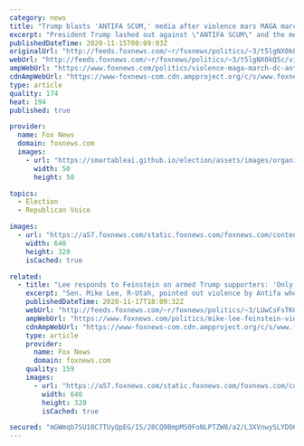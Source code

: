 ```yaml
---
category: news
title: "Trump blasts 'ANTIFA SCUM,' media after violence mars MAGA marches in DC"
excerpt: "President Trump lashed out against \"ANTIFA SCUM\" and the media Saturday night as violence continued in Washington, D.C., where pro-Trump supporters gathered for the “Million MAGA March.”"
publishedDateTime: 2020-11-15T00:09:03Z
originalUrl: "http://feeds.foxnews.com/~r/foxnews/politics/~3/t5lgNX0kQSc/violence-maga-march-dc-antifa-blm-counterprotesters"
webUrl: "http://feeds.foxnews.com/~r/foxnews/politics/~3/t5lgNX0kQSc/violence-maga-march-dc-antifa-blm-counterprotesters"
ampWebUrl: "https://www.foxnews.com/politics/violence-maga-march-dc-antifa-blm-counterprotesters.amp"
cdnAmpWebUrl: "https://www-foxnews-com.cdn.ampproject.org/c/s/www.foxnews.com/politics/violence-maga-march-dc-antifa-blm-counterprotesters.amp"
type: article
quality: 174
heat: 194
published: true

provider:
  name: Fox News
  domain: foxnews.com
  images:
    - url: "https://smartableai.github.io/election/assets/images/organizations/foxnews.com-50x50.jpg"
      width: 50
      height: 50

topics:
  - Election
  - Republican Voice

images:
  - url: "https://a57.foxnews.com/static.foxnews.com/foxnews.com/content/uploads/2020/11/640/320/counterprotester-burns-trump-flag.jpg?ve=1&tl=1"
    width: 640
    height: 320
    isCached: true

related:
  - title: "Lee responds to Feinstein on armed Trump supporters: 'Only violence that I'm aware of' was from Antifa"
    excerpt: "Sen. Mike Lee, R-Utah, pointed out violence by Antifa when Sen. Dianne Feinstein, D-Calif., implied that President Trump's tweets incite violence and seemed to advocate for more censorship of the president on social media during a hearing with big tech CEOs."
    publishedDateTime: 2020-11-17T18:09:32Z
    webUrl: "http://feeds.foxnews.com/~r/foxnews/politics/~3/LUwCsFsTKCs/mike-lee-feinstein-violence-antifa-trump-tech-senate"
    ampWebUrl: "https://www.foxnews.com/politics/mike-lee-feinstein-violence-antifa-trump-tech-senate.amp"
    cdnAmpWebUrl: "https://www-foxnews-com.cdn.ampproject.org/c/s/www.foxnews.com/politics/mike-lee-feinstein-violence-antifa-trump-tech-senate.amp"
    type: article
    provider:
      name: Fox News
      domain: foxnews.com
    quality: 159
    images:
      - url: "https://a57.foxnews.com/static.foxnews.com/foxnews.com/content/uploads/2020/11/640/320/25d31656-AP20322568207291.jpg?ve=1&tl=1"
        width: 640
        height: 320
        isCached: true

secured: "mGWmqb7SU10C7TUyQpEG/IS/20CQ9BmpMS0FoNLPTZW8/a2/L3XVnwySLYDO6QYJhriJatnX45NmSu6CAqQxEHOh1ehfbbuSQn0Ghc6fIRpwfJMyR+RLineFLMhSyf5B18tIlSQ0kLIcIjoJBhB7fgxX0+eHz3NV1sPxraXkem5zS67Lo8WpYGNyBBnYeGZ0CNZfXF2AlcZzSXUUpDzYGtLFkjvXpHTSPFNRzus/jiCG+9MkOHy4tjtTWIOSHYxjq5FHVBIDL0XJCkACF+9xR1J/jdJQVVX+VxExd76dNu8e5AFVQWnmsN29G8Fih4oZ5CkNz+rqE+Ch+Wf5cLDRDbH6R7kv4dz3UacQhT6DoEk=;uP/26nj1cYxMe18Ifzhz3A=="
---
```


